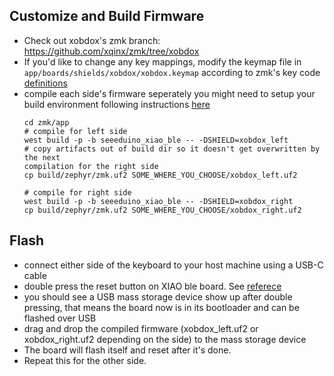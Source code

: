 ## Customize and Build Firmware

* Check out xobdox's zmk branch: https://github.com/xqinx/zmk/tree/xobdox
* If you'd like to change any key mappings, modify the keymap file in
  `app/boards/shields/xobdox/xobdox.keymap` according to zmk's key code
  [definitions](https://zmk.dev/docs/codes)
* compile each side's firmware seperately
  you might need to setup your build environment following instructions
  [here](https://zmk.dev/docs/development/setup)
  ```shell
  cd zmk/app
  # compile for left side
  west build -p -b seeeduino_xiao_ble -- -DSHIELD=xobdox_left
  # copy artifacts out of build dir so it doesn't get overwritten by the next
  compilation for the right side
  cp build/zephyr/zmk.uf2 SOME_WHERE_YOU_CHOOSE/xobdox_left.uf2
  ```
  ```shell
  # compile for right side
  west build -p -b seeeduino_xiao_ble -- -DSHIELD=xobdox_right
  cp build/zephyr/zmk.uf2 SOME_WHERE_YOU_CHOOSE/xobdox_right.uf2
  ```

## Flash
* connect either side of the keyboard to your host machine using a USB-C cable
* double press the reset button on XIAO ble board. See
  [referece](https://wiki.seeedstudio.com/XIAO_BLE/)
* you should see a USB mass storage device show up after double pressing, that
  means the board now is in its bootloader and can be flashed over USB
* drag and drop the compiled firmware (xobdox_left.uf2 or xobdox_right.uf2
  depending on the side) to the mass storage device
* The board will flash itself and reset after it's done.
* Repeat this for the other side.


